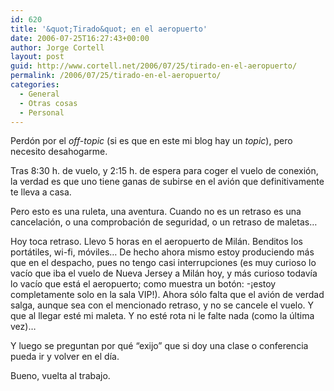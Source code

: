 ```yaml
---
id: 620
title: '&quot;Tirado&quot; en el aeropuerto'
date: 2006-07-25T16:27:43+00:00
author: Jorge Cortell
layout: post
guid: http://www.cortell.net/2006/07/25/tirado-en-el-aeropuerto/
permalink: /2006/07/25/tirado-en-el-aeropuerto/
categories:
  - General
  - Otras cosas
  - Personal
---
```

Perdón por el _off-topic_ (si es que en este mi blog hay un _topic_), pero necesito desahogarme.

Tras 8:30 h. de vuelo, y 2:15 h. de espera para coger el vuelo de conexión, la verdad es que uno tiene ganas de subirse en el avión que definitivamente te lleva a casa.

Pero esto es una ruleta, una aventura. Cuando no es un retraso es una cancelación, o una comprobación de seguridad, o un retraso de maletas&#8230;

Hoy toca retraso. Llevo 5 horas en el aeropuerto de Milán. Benditos los portátiles, wi-fi, móviles&#8230; De hecho ahora mismo estoy produciendo más que en el despacho, pues no tengo casi interrupciones (es muy curioso lo vací­o que iba el vuelo de Nueva Jersey a Milán hoy, y más curioso todaví­a lo vací­o que está el aeropuerto; como muestra un botón: -¡estoy completamente solo en la sala VIP!). Ahora sólo falta que el avión de verdad salga, aunque sea con el mencionado retraso, y no se cancele el vuelo. Y que al llegar esté mi maleta. Y no esté rota ni le falte nada (como la última vez)&#8230;
  
Y luego se preguntan por qué &#8220;exijo&#8221; que si doy una clase o conferencia pueda ir y volver en el dí­a.

Bueno, vuelta al trabajo.